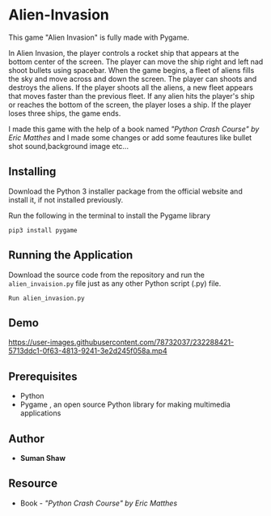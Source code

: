 # Alien-Invasion

This game "Alien Invasion" is fully made with Pygame.

In Alien Invasion, the player controls a rocket ship that appears at the bottom center of the screen. The player can move the ship right and left nad shoot bullets using spacebar. When the game begins, a fleet of aliens fills the sky and move across and down the screen. The player can shoots and destroys the aliens. If the player shoots all the aliens, a new fleet appears that moves faster than the previous fleet. If any alien hits the player's ship or reaches the bottom of the screen, the player loses a ship. If the player loses three ships, the game ends.

I made this game with the help of a book named *"Python Crash Course" by Eric Matthes* and I made some changes or add some feautures like bullet shot sound,background image etc...

## Installing

Download the Python 3 installer package from the official website and install it, if not installed previously.

Run the following in the terminal to install the Pygame library

`pip3 install pygame`

## Running the Application

Download the source code from the repository and run the `alien_invaision.py` file just as any other Python script (.py) file.

`Run alien_invasion.py`

## Demo



https://user-images.githubusercontent.com/78732037/232288421-5713ddc1-0f63-4813-9241-3e2d245f058a.mp4




## Prerequisites

- Python
- Pygame , an open source Python library for making multimedia applications

## Author

- **Suman Shaw** 

## Resource

- Book - *"Python Crash Course" by Eric Matthes*
